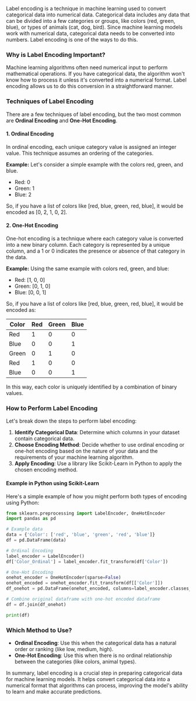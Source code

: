 Label encoding is a technique in machine learning used to convert categorical data into numerical data. Categorical data includes any data that can be divided into a few categories or groups, like colors (red, green, blue), or types of animals (cat, dog, bird). Since machine learning models work with numerical data, categorical data needs to be converted into numbers. Label encoding is one of the ways to do this.

### Why is Label Encoding Important?
Machine learning algorithms often need numerical input to perform mathematical operations. If you have categorical data, the algorithm won't know how to process it unless it's converted into a numerical format. Label encoding allows us to do this conversion in a straightforward manner.

### Techniques of Label Encoding
There are a few techniques of label encoding, but the two most common are **Ordinal Encoding** and **One-Hot Encoding**.

#### 1. Ordinal Encoding
In ordinal encoding, each unique category value is assigned an integer value. This technique assumes an ordering of the categories.

**Example:**
Let's consider a simple example with the colors red, green, and blue.

- Red: 0
- Green: 1
- Blue: 2

So, if you have a list of colors like [red, blue, green, red, blue], it would be encoded as [0, 2, 1, 0, 2].

#### 2. One-Hot Encoding
One-hot encoding is a technique where each category value is converted into a new binary column. Each category is represented by a unique column, and a 1 or 0 indicates the presence or absence of that category in the data.

**Example:**
Using the same example with colors red, green, and blue:

- Red: [1, 0, 0]
- Green: [0, 1, 0]
- Blue: [0, 0, 1]

So, if you have a list of colors like [red, blue, green, red, blue], it would be encoded as:

| Color | Red | Green | Blue |
|-------|-----|-------|------|
| Red   | 1   | 0     | 0    |
| Blue  | 0   | 0     | 1    |
| Green | 0   | 1     | 0    |
| Red   | 1   | 0     | 0    |
| Blue  | 0   | 0     | 1    |

In this way, each color is uniquely identified by a combination of binary values.

### How to Perform Label Encoding
Let's break down the steps to perform label encoding:

1. **Identify Categorical Data**: Determine which columns in your dataset contain categorical data.
2. **Choose Encoding Method**: Decide whether to use ordinal encoding or one-hot encoding based on the nature of your data and the requirements of your machine learning algorithm.
3. **Apply Encoding**: Use a library like Scikit-Learn in Python to apply the chosen encoding method.

#### Example in Python using Scikit-Learn
Here's a simple example of how you might perform both types of encoding using Python:

```python
from sklearn.preprocessing import LabelEncoder, OneHotEncoder
import pandas as pd

# Example data
data = {'Color': ['red', 'blue', 'green', 'red', 'blue']}
df = pd.DataFrame(data)

# Ordinal Encoding
label_encoder = LabelEncoder()
df['Color_Ordinal'] = label_encoder.fit_transform(df['Color'])

# One-Hot Encoding
onehot_encoder = OneHotEncoder(sparse=False)
onehot_encoded = onehot_encoder.fit_transform(df[['Color']])
df_onehot = pd.DataFrame(onehot_encoded, columns=label_encoder.classes_)

# Combine original dataframe with one-hot encoded dataframe
df = df.join(df_onehot)

print(df)
```

### Which Method to Use?
- **Ordinal Encoding**: Use this when the categorical data has a natural order or ranking (like low, medium, high).
- **One-Hot Encoding**: Use this when there is no ordinal relationship between the categories (like colors, animal types).

In summary, label encoding is a crucial step in preparing categorical data for machine learning models. It helps convert categorical data into a numerical format that algorithms can process, improving the model's ability to learn and make accurate predictions.
